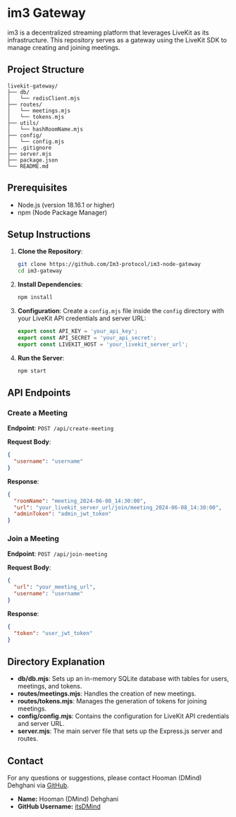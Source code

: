 # im3 Gateway

im3 is a decentralized streaming platform that leverages LiveKit as its infrastructure. This repository serves as a gateway using the LiveKit SDK to manage creating and joining meetings.

## Project Structure

```plaintext
livekit-gateway/
├── db/
│   └── redisClient.mjs
├── routes/
│   └── meetings.mjs
│   └── tokens.mjs
├── utils/
│   └── hashRoomName.mjs
├── config/
│   └── config.mjs
├── .gitignore
├── server.mjs
├── package.json
└── README.md
```

## Prerequisites

- Node.js (version 18.16.1 or higher)
- npm (Node Package Manager)

## Setup Instructions

1. **Clone the Repository**:
   ```bash
   git clone https://github.com/Im3-protocol/im3-node-gateway
   cd im3-gateway
   ```

2. **Install Dependencies**:
   ```bash
   npm install
   ```

3. **Configuration**:
   Create a `config.mjs` file inside the `config` directory with your LiveKit API credentials and server URL:
   ```javascript
   export const API_KEY = 'your_api_key';
   export const API_SECRET = 'your_api_secret';
   export const LIVEKIT_HOST = 'your_livekit_server_url';
   ```

4. **Run the Server**:
   ```bash
   npm start
   ```

## API Endpoints

### Create a Meeting

**Endpoint**: `POST /api/create-meeting`

**Request Body**:
```json
{
  "username": "username"
}
```

**Response**:
```json
{
  "roomName": "meeting_2024-06-08_14:30:00",
  "url": "your_livekit_server_url/join/meeting_2024-06-08_14:30:00",
  "adminToken": "admin_jwt_token"
}
```

### Join a Meeting

**Endpoint**: `POST /api/join-meeting`

**Request Body**:
```json
{
  "url": "your_meeting_url",
  "username": "username"
}
```

**Response**:
```json
{
  "token": "user_jwt_token"
}
```

## Directory Explanation

- **db/db.mjs**: Sets up an in-memory SQLite database with tables for users, meetings, and tokens.
- **routes/meetings.mjs**: Handles the creation of new meetings.
- **routes/tokens.mjs**: Manages the generation of tokens for joining meetings.
- **config/config.mjs**: Contains the configuration for LiveKit API credentials and server URL.
- **server.mjs**: The main server file that sets up the Express.js server and routes.


## Contact

For any questions or suggestions, please contact Hooman (DMind) Dehghani via [GitHub](https://github.com/itsDMind).

- **Name:** Hooman (DMind) Dehghani
- **GitHub Username:** [itsDMind](https://github.com/itsDMind)
